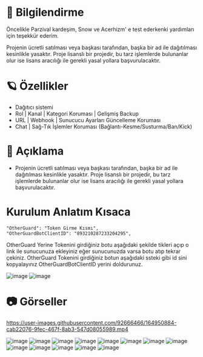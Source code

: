 # 🎄 Bilgilendirme 

Öncelikle Parzival kardeşim, Snow ve Acerhizm' e test ederkenki yardımları için teşekkür ederim.

Projenin ücretli satılması veya başkası tarafından, başka bir ad ile dağıtılması kesinlikle yasaktır. Proje lisanslı bir projedir, bu tarz işlemlerde bulunanlar olur ise lisans aracılığı ile gerekli yasal yollara başvurulacaktır.

# 🪐 Özellikler 

- Dağıtıcı sistemi
- Rol | Kanal | Kategori Koruması | Gelişmiş Backup
- URL | Webhook | Sunucucu Ayarları Güncelleme Koruması
- Chat | Sağ-Tık İşlemler Koruması (Bağlantı-Kesme/Susturma/Ban/Kick)

# 🍭 Açıklama

- Projenin ücretli satılması veya başkası tarafından, başka bir ad ile dağıtılması kesinlikle yasaktır. Proje lisanslı bir projedir, bu tarz işlemlerde bulunanlar olur ise lisans aracılığı ile gerekli yasal yollara başvurulacaktır.

# Kurulum Anlatım Kısaca

    "OtherGuard": "Token Girme Kısmı",
    "OtherGuardBotClientID": "893210287233204295",

OtherGuard Yerine Tokenini girdiğiniz botu aşağıdaki şekilde tikleri açıp o link ile sunucunuza ekleyiniz eğer sunucunuzda varsa botu atıp tekrar çekiniz.
OtherGuard Tokenini girdiğiniz botun aşağıdaki ssteki gibi id sini kopyalayınız OtherGuardBotClientID yerini doldurunuz.

![image](https://user-images.githubusercontent.com/92666466/173943429-abac2204-0ab7-41c4-80f3-0c45782b51ef.png)
![image](https://user-images.githubusercontent.com/92666466/173943546-df4bf147-42de-4009-b73b-1fe06972f6d1.png)

# 📷 Görseller

https://user-images.githubusercontent.com/92666466/164950884-cab22076-9fec-467f-8ab3-547d08055989.mp4

![image](https://user-images.githubusercontent.com/92666466/164950892-39b2f491-a3db-4b0c-8be7-899cfe42cd50.png)
![image](https://user-images.githubusercontent.com/92666466/164950894-9eb855c5-bf1e-4d53-8792-e0843e3fa401.png)
![image](https://user-images.githubusercontent.com/92666466/164950903-efe2b041-cef3-4de4-85e3-92837130e6c4.png)
![image](https://user-images.githubusercontent.com/92666466/164950904-3a216718-103e-4147-a2f2-acbd72fc1114.png)
![image](https://user-images.githubusercontent.com/92666466/164950907-230a88d3-ed6e-4c08-9722-0807972a90ec.png)
![image](https://user-images.githubusercontent.com/92666466/164950915-3a15584d-189d-4e98-87cf-908bb104f948.png)
![image](https://user-images.githubusercontent.com/92666466/164950919-1d23ec4c-52ca-4e91-ab36-a79356913ce8.png)
![image](https://user-images.githubusercontent.com/92666466/164950921-1212fc0f-1c45-43c9-84eb-eba1d4e95290.png)
![image](https://user-images.githubusercontent.com/92666466/164950925-41b3df5c-aa3e-477a-9325-420421b85940.png)
![image](https://user-images.githubusercontent.com/92666466/164950932-4596f29b-5c11-40cb-acef-6dbc756114b2.png)
![image](https://user-images.githubusercontent.com/92666466/164950935-a9da974c-5c5b-4c9a-8d8d-b99d5b5712a9.png)
![image](https://user-images.githubusercontent.com/92666466/164950937-a3e97a87-72c7-46a3-b06d-3d6cac2aa88b.png)
![image](https://user-images.githubusercontent.com/92666466/164950938-c2639e3e-cde7-40ea-81f7-2d47e859ccb4.png)
